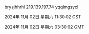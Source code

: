 brysjhhrhl 219.139.197.74 yqqlmgsycl

2024年 11月 02日 星期六 11:30:02 CST

2024年 11月 02日 星期六 03:30:02 GMT
